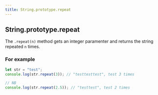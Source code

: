 ```yaml
---
title: String.prototype.repeat
---
```

## String.prototype.repeat

The `.repeat(n)` method gets an integer paramenter and returns the string repeated `n` times.

### For example

```js
let str = "test";
console.log(str.repeat(3)); // "testtesttest", test 3 times

// NB
console.log(str.repeat(2.5)); // "testtest", test 2 times
```



